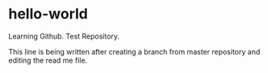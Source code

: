 # hello-world
Learning Github. Test Repository.

This line is being written after creating a branch from master repository and editing the read me file.
